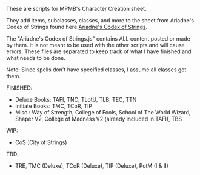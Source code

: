 These are scripts for MPMB's Character Creation sheet.

They add items, subclasses, classes, and more to the sheet from Ariadne's Codex of Strings found here [Ariadne's Codex of Strings](https://www.patreon.com/codexofstrings/posts).

The "Ariadne's Codex of Strings.js" contains ALL content posted or made by them. It is not meant to be used with the other scripts and will cause errors. These files are separated to keep track of what I have finished and what needs to be done.

Note: Since spells don't have specified classes, I assume all classes get them.

FINISHED:
- Deluxe Books: TAFI, TNC, TLotU, TLB, TEC, TTN
- Initiate Books: TMC, TCoR, TIP
- Misc.: Way of Strength, College of Fools, School of The World Wizard, Shaper V2, College of Madness V2 (already included in TAFI), TBS

WIP:
- CoS (City of Strings)

TBD:
- TRE, TMC (Deluxe), TCoR (Deluxe), TIP (Deluxe), PotM (I & II)
